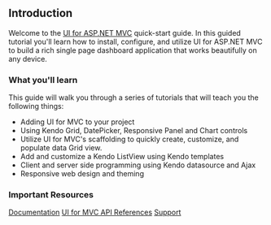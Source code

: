 ## Introduction

Welcome to the [UI for ASP.NET MVC](http://www.telerik.com/aspnet-mvc) quick-start guide. In this guided tutorial you'll learn how to install, configure, and utilize UI for ASP.NET MVC to build a rich single page dashboard application that works beautifully on any device.

### What you'll learn

This guide will walk you through a series of tutorials that will teach you the following things:

- Adding UI for MVC to your project
- Using Kendo Grid, DatePicker, Responsive Panel and Chart controls
- Utilize UI for MVC's scaffolding to quickly create, customize, and populate data Grid view.
- Add and customize a Kendo ListView using Kendo templates
- Client and server side programming using Kendo datasource and Ajax
- Responsive web design and theming

### Important Resources

[Documentation](http://docs.telerik.com/kendo-ui/aspnet-mvc/introduction)
[UI for MVC API References](http://docs.telerik.com/KENDO-UI/api/aspnet-mvc/Kendo.Mvc/AggregateFunction)
[Support](http://www.telerik.com/account/support-tickets/my-support-tickets.aspx)

